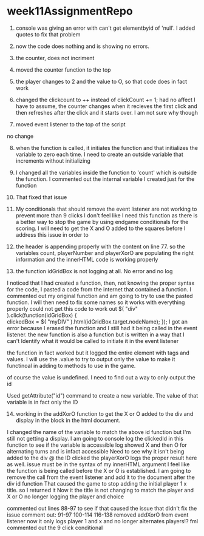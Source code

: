 # week11AssignmentRepo

1. console was giving an error with can't get elementbyid of 'null'. I added quotes to fix that problem

2. now the code does nothing and is showing no errors. 

3. the counter, does not incriment

4. moved the counter function to the top

5. the player changes to 2 and the value to O, so that code does in fact work

6. changed the clickcount to ++ instead of clickCount += 1;
had no affect
I have to assume, the counter changes when it recieves the first click and then refreshes after the click and it starts over. I am not sure why though

7. moved event listener to the top of the script

no change

8. when the function is called, it initiates the function and that initializes the variable to zero each time. I need to create an outside variable that increments without initializing

9. I changed all the variables inside the function to 'count' which is outside the function. I commented out the internal variable I created just for the function

10. That fixed that issue

11. My conditionals that should remove the event listener are not working to prevent more than 9 clicks
I don't feel like I need this function as there is a better way to stop the game by using endgame conditionals for the scoring. 
  I will need to get the X and O added to the squares before I address this issue in order to  

12. the header is appending properly with the content on line 77. so the variables count, playerNumber and playerXorO are populating the right information and the innerHTML code is working properly

13. the function idGridBox is not logging at all. No error and no log

I noticed that I had created a function, then, not knowing the proper syntax for the code, I pasted a code from the internet that contained a function. I commented out my original function and am going to try to use the pasted function. 
I will then need to fix some names so it works with everything properly
could not get this code to work out
$( "div" ).click(function(idGridBox) {       
        clickedBox = $( "myDIV" ).html(idGridBox.target.nodeName);
        });
I got an error because I erased the function and I still had it being called in the event listener. the new function is also a function but is written in a way that I can't Identify what it would be called to initiate it in the event listener

the function in fact worked but it logged the entire element with tags and values. I will use the .value to try to output only the value to make it functinoal in adding to methods to use in the game.

of course the value is undefined. I need to find out a way to only output the id

Used getAttribute("id") command to create a new variable. The value of that variable is in fact only the ID

14. working in the addXorO function to get the X or O added to the div and display in the block in the html document.

I changed the name of the variable to match the above id function but I'm still not getting a display.
I am going to console log the clickedId in this function to see if the variable is accessible
log showed X and then O for alternating turns and is infact accessible 
Need to see why it isn't being added to the div @ the ID clicked
the playerXorO logs the proper result here as well.
issue must be in the syntax of my innerHTML argument
I feel like the function is being called before the X or O is established. 
I am going to remove the call from the event listener and add it to the document after the div id function
That caused the game to stop adding the initial player 1 x title. so I returned it
Now it the title is not changing to match the player and X or O
no longer logging the player and choice

commented out lines 88-97 to see if that caused the issue
that didn't fix the issue
comment out:
91-97
100-114
116-138
removed addXorO from event listener
now it only logs player 1 and x and no longer alternates players!? fml
commented out the 9 click conditional